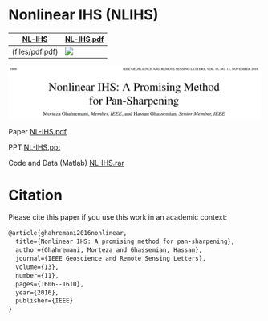 # Nonlinear IHS (NLIHS)

| [NL-IHS](files/Ghahremani_LGRS.2016.2597271.pdf)  | [NL-IHS.pdf](files/Ghahremani_LGRS.2016.2597271.pdf)      |
|------------|-------------|
| (files/pdf.pdf) | <img src="https://mk0jobadderjftub56m0.kinstacdn.com/wp-content/uploads/stackoverflow.com-300.jpg" width="250">



![Alt text](files/nlihs.PNG?raw=true)

Paper [NL-IHS.pdf](files/Ghahremani_LGRS.2016.2597271.pdf)

PPT [NL-IHS.ppt](files/Ghahremani_PowerPoint.pdf)

Code and Data (Matlab) [NL-IHS.rar](files/Code_and_Data.rar)


# Citation
Please cite this paper if you use this work in an academic context:

```diff
@article{ghahremani2016nonlinear,
  title={Nonlinear IHS: A promising method for pan-sharpening},
  author={Ghahremani, Morteza and Ghassemian, Hassan},
  journal={IEEE Geoscience and Remote Sensing Letters},
  volume={13},
  number={11},
  pages={1606--1610},
  year={2016},
  publisher={IEEE}
}
```
